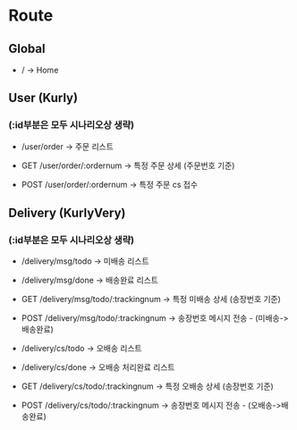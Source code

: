 # Route

## Global

- / -> Home

## User (Kurly)

### (:id부분은 모두 시나리오상 생략)

- /user/order -> 주문 리스트

- GET /user/order/:ordernum -> 특정 주문 상세 (주문번호 기준)
- POST /user/order/:ordernum -> 특정 주문 cs 접수

## Delivery (KurlyVery)

### (:id부분은 모두 시나리오상 생략)

- /delivery/msg/todo -> 미배송 리스트
- /delivery/msg/done -> 배송완료 리스트
- GET /delivery/msg/todo/:trackingnum -> 특정 미배송 상세 (송장번호 기준)
- POST /delivery/msg/todo/:trackingnum -> 송장번호 메시지 전송 - (미배송->배송완료)

- /delivery/cs/todo -> 오배송 리스트
- /delivery/cs/done -> 오배송 처리완료 리스트
- GET /delivery/cs/todo/:trackingnum -> 특정 오배송 상세 (송장번호 기준)
- POST /delivery/cs/todo/:trackingnum -> 송장번호 메시지 전송 - (오배송->배송완료)
